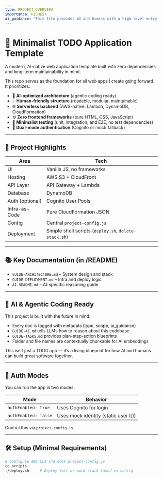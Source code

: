 ```yaml
---
type: PROJECT_OVERVIEW
importance: HIGHEST
ai_guidance: "This file provides AI and humans with a high-level entry point. It summarizes the philosophy, structure, and how all pieces of the project fit together."
---
```


# 📝 Minimalist TODO Application Template

A modern, AI-native web application template built with zero dependencies and long-term maintainability in mind.

This repo serves as the foundation for all web apps I create going forward. It prioritizes:

- 🧠 **AI-optimized architecture** (agentic coding ready)
- 💡 **Human-friendly structure** (readable, modular, maintainable)
- 🌐 **Serverless backend** (AWS-native: Lambda, DynamoDB, CloudFormation)
- ⚙️ **Zero frontend frameworks** (pure HTML, CSS, JavaScript)
- 🧪 **Minimalist testing** (unit, integration, and E2E, no test dependencies)
- 🔐 **Dual-mode authentication** (Cognito or mock fallback)

---

## 📂 Project Highlights

| Area            | Tech                                                  |
| --------------- | ----------------------------------------------------- |
| UI              | Vanilla JS, no frameworks                             |
| Hosting         | AWS S3 + CloudFront                                   |
| API Layer       | API Gateway + Lambda                                  |
| Database        | DynamoDB                                              |
| Auth (optional) | Cognito User Pools                                    |
| Infra-as-Code   | Pure CloudFormation JSON                              |
| Config          | Central `project-config.js`                           |
| Deployment      | Simple shell scripts (`deploy.sh`, `delete-stack.sh`) |

---

## 📚 Key Documentation (in /README)

- `GUIDE-ARCHITECTURE.md` – System design and stack
- `GUIDE-DEPLOYMENT.md` – Infra and deploy logic
- `AI-README.md` – AI-specific reasoning guide

---

## 🧠 AI & Agentic Coding Ready

This project is built with the future in mind:

- Every doc is tagged with metadata (type, scope, ai_guidance)
- `GUIDE-AI.md` tells LLMs how to reason about this codebase
- `GUIDE-TASKS.md` provides plan-step-action blueprints
- Folder and file names are contextually chunkable for AI embeddings

This isn’t just a TODO app — it’s a living blueprint for how AI and humans can build great software together.

---

## 🔄 Auth Modes

You can run the app in two modes:

| Mode                 | Behavior                            |
| -------------------- | ----------------------------------- |
| `authEnabled: true`  | Uses Cognito for login              |
| `authEnabled: false` | Uses mock identity (static user ID) |

Control this via `project-config.js`

---

## 🛠️ Setup (Minimal Requirements)

```bash
# Configure AWS CLI and edit project-config.js
cd scripts
./deploy.sh     # Deploy full or mock stack based on config
```
